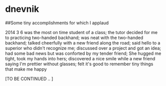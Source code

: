 dnevnik
=======

##Some tiny accomplishments for which I applaud

2014 3 6 
was the most on time student of a class;
the tutor decided for me to practicing two-handed backhand;
was neat with the two-handed backhand;
talked cheerfully with a new friend along the road; 
said hello to a superior who didn't recognize me; 
discussed over a project and got an idea; 
had some bad news but was conforted by my tender friend;
She hugged me tight, took my hands into hers;
discovered a nice smile while a new friend saying I'm prettier without glasses;
felt it's good to remember tiny things that make me happy

[TO BE CONTINUED .. ]
